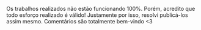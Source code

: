 Os trabalhos realizados não estão funcionando 100%. Porém, acredito que todo esforço realizado é válido! Justamente por isso, resolvi publicá-los assim mesmo.
Comentários são totalmente bem-vindo <3
